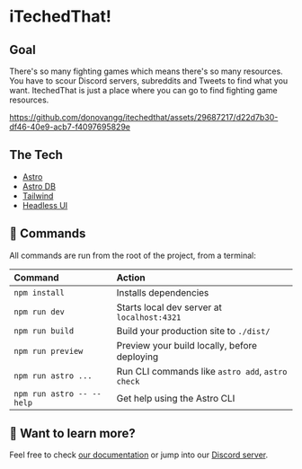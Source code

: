# iTechedThat!

## Goal
There's so many fighting games which means there's so many resources. You have to scour Discord servers, subreddits and Tweets to find what you want. ItechedThat is just a place where you can go to find fighting game resources.


https://github.com/donovangg/itechedthat/assets/29687217/d22d7b30-df46-40e9-acb7-f4097695829e


## The Tech
- [Astro](https://astro.build/)
- [Astro DB](https://astro.build/db/)
- [Tailwind](https://tailwindcss.com/)
- [Headless UI](https://headlessui.com/)

## 🧞 Commands

All commands are run from the root of the project, from a terminal:

| Command                   | Action                                           |
| :------------------------ | :----------------------------------------------- |
| `npm install`             | Installs dependencies                            |
| `npm run dev`             | Starts local dev server at `localhost:4321`      |
| `npm run build`           | Build your production site to `./dist/`          |
| `npm run preview`         | Preview your build locally, before deploying     |
| `npm run astro ...`       | Run CLI commands like `astro add`, `astro check` |
| `npm run astro -- --help` | Get help using the Astro CLI                     |

## 👀 Want to learn more?

Feel free to check [our documentation](https://docs.astro.build) or jump into our [Discord server](https://astro.build/chat).
